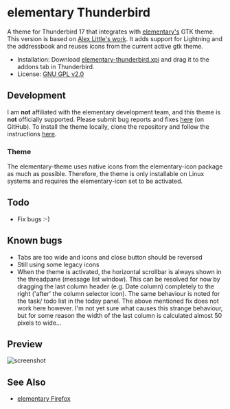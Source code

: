 
# elementary Thunderbird

A theme for Thunderbird 17 that integrates with [elementary's](http://elementaryos.org)
GTK theme. This version is based on [Alex Little's work](https://github.com/alxlit/elementary-thunderbird/).
It adds support for Lightning and the addressbook and reuses icons from the current active 
gtk theme.

  * Installation: Download [elementary-thunderbird.xpi](https://github.com/ksmolder/elementary-thunderbird/blob/master/elementary-thunderbird.xpi) and drag it to the addons tab in Thunderbird.
  * License: [GNU GPL v2.0](https://www.gnu.org/licenses/gpl-2.0)

## Development

I am **not** affiliated with the elementary development team, and this theme is **not**
officially supported. Please submit bug reports and fixes [here](http://github.com/alxlit/elementary-thunderbird/issues)
(on GitHub). To install the theme locally, clone the repository and follow the instructions
[here](https://developer.mozilla.org/en-US/docs/Building_a_Theme#Test).

### Theme

The elementary-theme uses native icons from the elementary-icon package as much as possible. Therefore, the theme is only installable on Linux systems and requires the elementary-icon set to be activated.

## Todo
  * Fix bugs :-)

## Known bugs
  * Tabs are too wide and icons and close button should be reversed
  * Still using some legacy icons
  * When the theme is activated, the horizontal scrollbar is always shown in the threadpane (message list window). This can be resolved for now by dragging the last column header (e.g. Date column) completely to the right ('after' the column selector icon). The same behaviour is noted for the task/ todo list in the today panel. The above mentioned fix does not work here however. I'm not yet sure what causes this strange behaviour, but for some reason the width of the last column is calculated almost 50 pixels to wide...

## Preview

![screenshot](https://github.com/ksmolder/elementary-thunderbird/blob/master/screenshots/1.png)

## See Also

  * [elementary Firefox](https://addons.mozilla.org/en-US/firefox/addon/elementary-firefox/)


